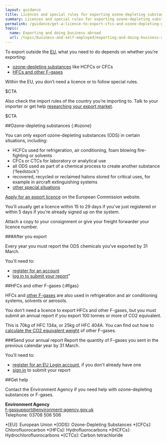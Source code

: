 ```yaml
---
layout: guidance
title: Licences and special rules for exporting ozone-depleting substances and F-gases
summary: Licences and special rules for exporting ozone-depleting substances and F-gases.
permalink: /guidance/get-a-licence-to-export-cfcs-and-ozone-depleting-gases.html
topic:
  name: Exporting and doing business abroad
  url: /topic/business-and-self-employed/exporting-and-doing-business-abroad.html
---
```

To export outside the [EU](/eu-eea), what you need to do depends on whether you’re exporting:

- [ozone-depleting substances](#ozone) like HCFCs or CFCs
- [HFCs and other F-gases](#fgas)

Within the EU, you don’t need a licence or to follow special rules.

$CTA

Also check the import rules of the country you’re importing to. Talk to your importer or get help [researching your export market](https://govuk-import-export.herokuapp.com/answer/choosing-export-market-ukti-experimental-sg.html).

$CTA

##Ozone-depleting substances
{:#ozone}

You can only export ozone-depleting substances (ODS) in certain situations, including:

- HCFCs used for refrigeration, air conditioning, foam blowing fire-fighting or solvents 
- CFCs or CTCs for laboratory or analytical use
- all ODS used as part of a chemical process to create another substance ('feedstock')
- recovered, recycled or reclaimed halons stored for critical uses, for example in aircraft extinguishing systems
- [other special situations](https://circabc.europa.eu/sd/a/6e32df10-ab7d-4bc0-83e1-ae3ef90cc45e/0%20General%20Informaton%20manual%20EN%20v1.0)

[Apply for an export licence](http://ec.europa.eu/clima/policies/ozone/ods/) on the European Commission website.

You'll usually get a licence within 15 to 29 days if you've just registered or within 5 days if you're already signed up on the system.

Attach a copy to your consignment or give your freight forwarder your licence number.

###After you export

Every year you must report the ODS chemicals you’ve exported by 31 March.

You'll need to:

- [register for an account](https://bdr.eionet.europa.eu/registry/self_register)
- [log in to submit your report](https://bdr.eionet.europa.eu/acl_users/cookie_auth/login_form?came_from=/)"

##HFCs and other F-gases
{:#fgas}

HFCs and [other F-gases](https://www.gov.uk/government/collections/eu-f-gas-regulation-guidance-for-users-producers-and-traders#regulated-gases-and-supporting-guidance) are also used in refrigeration and air conditioning systems, solvents or aerosols.

You don’t need a licence to export HFCs and other F-gases, but you must submit an annual report if you export 100 tonnes or more of CO2 equivalent.

This is 70kg of HFC 134a, or 25kg of HFC 404A. You can find out how to [calculate the CO2 equivalent weight](https://www.gov.uk/guidance/calculate-the-carbon-dioxide-equivalent-quantity-of-an-f-gas) of other F-gases.

###Send your annual report
Report the quantity of F-gases you sent in the previous calendar year by 31 March.

You'll need to:

- [register for an EU Login account](https://webgate.ec.europa.eu/cas/eim/external/register.cgi?loginRequestId=ECAS_LR-2950551), if you don't already have one
- [sign in](https://webgate.ec.europa.eu/cas/login?loginRequestId=ECAS_LR-2950551) to submit your report 

##Get help

Contact the Environment Agency if you need help with ozone-depleting substances or F-gases.


**Environment Agency**  
[f-gassupport@environment-agency.gov.uk](mailto:f-gassupport@environment-agency.gov.uk)  
Telephone: 03708 506 506



*[EU]: European Union
*[ODS]: Ozone-Depleting Substances
*[CFCs]: Chlorofluorocarbon
*[HFCs]: Hydrofluorocarbons
*[HCFCs]: Hydrochlorofluorocarbons
*[CTCs]: Carbon tetrachloride


